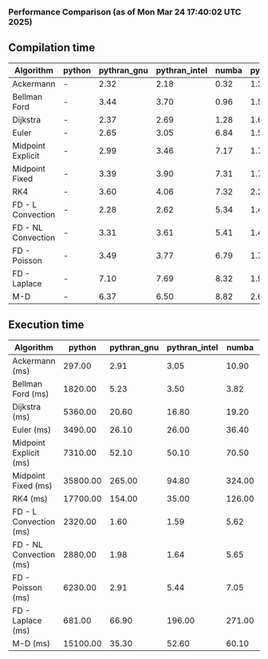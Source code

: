 ### Performance Comparison (as of Mon Mar 24 17:40:02 UTC 2025)
## Compilation time
Algorithm                 | python                    | pythran_gnu               | pythran_intel             | numba                     | pyccel_fortran_gnu        | pyccel_c_gnu              | pyccel_fortran_intel      | pyccel_c_intel           
------------------------- | ------------------------- | ------------------------- | ------------------------- | ------------------------- | ------------------------- | ------------------------- | ------------------------- | -------------------------
Ackermann                 | -                         | 2.32                      | 2.18                      | 0.32                      | 1.37                      | 1.35                      | 1.45                      | 1.44                     
Bellman Ford              | -                         | 3.44                      | 3.70                      | 0.96                      | 1.53                      | 1.64                      | 1.63                      | 1.67                     
Dijkstra                  | -                         | 2.37                      | 2.69                      | 1.28                      | 1.60                      | 1.74                      | 1.75                      | 1.89                     
Euler                     | -                         | 2.65                      | 3.05                      | 6.84                      | 1.50                      | 1.64                      | 1.62                      | 1.76                     
Midpoint Explicit         | -                         | 2.99                      | 3.46                      | 7.17                      | 1.74                      | 1.85                      | 1.82                      | 1.91                     
Midpoint Fixed            | -                         | 3.39                      | 3.90                      | 7.31                      | 1.79                      | 1.93                      | 1.89                      | 1.95                     
RK4                       | -                         | 3.60                      | 4.06                      | 7.32                      | 2.24                      | 2.31                      | 2.29                      | 2.34                     
FD - L Convection         | -                         | 2.28                      | 2.62                      | 5.34                      | 1.48                      | 1.57                      | 1.55                      | 1.65                     
FD - NL Convection        | -                         | 3.31                      | 3.61                      | 5.41                      | 1.49                      | 1.57                      | 1.60                      | 1.62                     
FD - Poisson              | -                         | 3.49                      | 3.77                      | 6.79                      | 1.76                      | 1.70                      | 2.41                      | 1.78                     
FD - Laplace              | -                         | 7.10                      | 7.69                      | 8.32                      | 1.93                      | 2.00                      | 2.05                      | 1.97                     
M-D                       | -                         | 6.37                      | 6.50                      | 8.82                      | 2.61                      | 2.42                      | 2.72                      | 2.72                     

## Execution time
Algorithm                 | python                    | pythran_gnu               | pythran_intel             | numba                     | pyccel_fortran_gnu        | pyccel_c_gnu              | pyccel_fortran_intel      | pyccel_c_intel           
------------------------- | ------------------------- | ------------------------- | ------------------------- | ------------------------- | ------------------------- | ------------------------- | ------------------------- | -------------------------
Ackermann (ms)            | 297.00                    | 2.91                      | 3.05                      | 10.90                     | 1.32                      | 1.32                      | 8.71                      | 4.79                     
Bellman Ford (ms)         | 1820.00                   | 5.23                      | 3.50                      | 3.82                      | 3.22                      | 3.86                      | 4.42                      | 6.62                     
Dijkstra (ms)             | 5360.00                   | 20.60                     | 16.80                     | 19.20                     | 18.50                     | 64.50                     | 21.50                     | 52.40                    
Euler (ms)                | 3490.00                   | 26.10                     | 26.00                     | 36.40                     | 10.70                     | 26.70                     | 16.40                     | 24.00                    
Midpoint Explicit (ms)    | 7310.00                   | 52.10                     | 50.10                     | 70.50                     | 18.70                     | 45.40                     | 16.40                     | 40.00                    
Midpoint Fixed (ms)       | 35800.00                  | 265.00                    | 94.80                     | 324.00                    | 76.30                     | 188.00                    | 54.60                     | 174.00                   
RK4 (ms)                  | 17700.00                  | 154.00                    | 35.00                     | 126.00                    | 32.00                     | 95.40                     | 26.50                     | 78.30                    
FD - L Convection (ms)    | 2320.00                   | 1.60                      | 1.59                      | 5.62                      | 1.61                      | 7.44                      | 1.51                      | 3.41                     
FD - NL Convection (ms)   | 2880.00                   | 1.98                      | 1.64                      | 5.65                      | 1.74                      | 6.74                      | 1.57                      | 3.58                     
FD - Poisson (ms)         | 6230.00                   | 2.91                      | 5.44                      | 7.05                      | 2.54                      | 16.10                     | 2.58                      | 12.30                    
FD - Laplace (ms)         | 681.00                    | 66.90                     | 196.00                    | 271.00                    | 61.50                     | 506.00                    | 63.50                     | 295.00                   
M-D (ms)                  | 15100.00                  | 35.30                     | 52.60                     | 60.10                     | 62.20                     | 117.00                    | 87.30                     | 71.00                    
